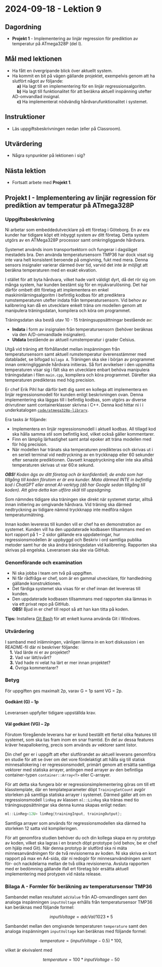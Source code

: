 # 2024-09-18 - Lektion 9

## Dagordning
* **Projekt 1** - Implementering av linjär regression för prediktion av temperatur på ATmega328P (del I).

## Mål med lektionen
* Ha fått en övergripande blick över aktuellt system.
* Ha kommit en bit på vägen gällande projektet, exempelvis genom att ha slutfört något av följande:  
    &nbsp;&nbsp;&nbsp;&nbsp;**a)** Ha lagt till en implementering för en linjär regressionsalgoritm.  
    &nbsp;&nbsp;&nbsp;&nbsp;**b)** Ha lagt till funktionalitet för att beräkna aktuell inspänning utefter AD-omvandlad insignal.  
    &nbsp;&nbsp;&nbsp;&nbsp;**c)** Ha implementerat nödvändig hårdvarufunktionalitet i systemet.

## Instruktioner
* Läs uppgiftsbeskrivningen nedan (eller på Classroom).

## Utvärdering
* Några synpunkter på lektionen i sig?

## Nästa lektion
* Fortsatt arbete med **Projekt 1**.

## Projekt I - Implementering av linjär regression för prediktion av temperatur på ATmega328P

### Uppgiftsbeskrivning
Ni arbetar som embeddedutvecklare på ett företag i Göteborg. En av era kunder har tidigare köpt ett inbyggt system av ditt företag. Detta system utgörs av en ATMega328P processor samt omkringliggande hårdvara.

Systemet används inom transportsektorn och fungerar i dagsläget mestadels bra. Den använda temperatursensorn TMP36 har dock visat sig inte vara helt konsistent beroende på omgivning, fukt med mera. Denna sensors insignaler varierar därmed över tid, varvid det inte är möjligt att beräkna temperaturen med en exakt ekvation.

I stället för att byta hårdvara, vilket hade varit väldigt dyrt, då det rör sig om många system, har kunden bestämt sig för en mjukvarulösning. Det har därför ombett ditt företag att implementera en enkel maskininlärningsalgoritm i befintlig kodbas för att prediktera rumstemperaturen utefter indata från temperatursensorn. Vid behov av kalibrering kan då en utvecklare enkelt träna om modellen genom att manipulera träningsdatan, kompilera och köra om programmet.

Träningsdatan ska bestå utav 10 - 15 träningsuppsättningar bestående av:
* **Indata** i form av insignalen från temperatursensorn (behöver beräknas via den A/D-omvandlade insignalen).
* **Utdata** bestående av aktuell rumstemperatur i grader Celsius. 

Utgå vid träning att förhållandet mellan inspänningen från temperatursensorn samt aktuell rumstemperatur överensstämmer med databladet, se bifogad `bilaga A`. Träningen ska ske i början av programmet innan omkringliggande hårdvara initieras. Så fort avvikelser i den uppmätta temperaturen visar sig i fält ska en utvecklare enbart behöva manipulera träningsdatan i filen `main.cpp`, kompilera och köra programmet. Därefter ska temperaturen predikteras med hög precision.

Er chef Erik Pihl har därför bett dig samt en kollega att implementera en linjär regressionsmodell för kunden enligt beskrivningen ovan. Denna implementering ska läggas till i befintlig kodbas, som utgörs av diverse drivrutiner samt containerklasser skrivna i C++. Denna kod hittar ni i i underkatalogen [`code/atmega328p-library`](../../code/atmega328-library).

Era tasks är följande:
* Implementera en linjär regressionsmodell i aktuell kodbas. All tillagd kod ska hålla samma stil som befintlig kod, vilket också gäller kommentarer.
* Finn en lämplig lärhastighet samt antal epoker att träna modellen med för hög precision. 
* När modellen har tränats ska temperaturen predikteras och skrivas ut i en seriell terminal vid nedtryckning av en tryckknapp eller 60 sekunder efter senaste prediktionen. Oavsett knapptryckning eller inte ska alltså temperaturen skrivas ut var 60:e sekund.

***OBS!** Koden ägs av ditt företag och är konfidentiell; de enda som har tillgång till koden förutom er är era kunder. Mata därmed INTE in befintlig kod i ChatGPT eller annat AI-verktyg (då har Google sedan tillgång till koden). Att göra detta kan utföra skäl till uppsägning.*

Som nämndes tidigare ska träningen ske direkt när systemet startar, alltså innan initiering av omgivande hårdvara. Vid träning ska därmed nedtryckning av tidigare nämnd tryckknapp inte medföra någon temperaturmätning.

Innan koden levereras till kunden vill er chef ha en demonstration av systemet. Kunden vill ha den uppdaterade kodbasen tillsammans med en kort rapport på 1 – 2 sidor gällande era uppdateringar, hur regressionsmodellen är uppbyggd och Beskriv i ord samtliga publika metoder samt hur de ska ändra träningsdatan vid kalibrering. Rapporten ska skrivas på engelska. Leveransen ska ske via GitHub.


### Genomförande och examination 
* Ni ska jobba i team om två på uppgiften. 
* Ni får rådfråga er chef, som är en gammal utvecklare, för handledning gällande konstruktionen.
* Det färdiga systemet ska visas för er chef innan det levereras till kunden.
* Den uppdaterade kodbasen tillsammans med rapporten ska lämnas in via ett privat repo på GitHub.  
**OBS!** Bjud in er chef till repot så att han kan titta på koden.

**Tips:** Installera [Git Bash](https://git-scm.com/download/win) för att enkelt kunna använda Git i Windows.

### Utvärdering
I samband med inlämningen, vänligen lämna in en kort diskussion i en README-fil där ni beskriver följande:  
&nbsp;&nbsp;&nbsp;&nbsp;**1.** Vad lärde ni er av projektet?  
&nbsp;&nbsp;&nbsp;&nbsp;**2.** Vad var lätt/svårt?  
&nbsp;&nbsp;&nbsp;&nbsp;**3.** Vad hade ni velat ha lärt er mer innan projektet?  
&nbsp;&nbsp;&nbsp;&nbsp;**4.** Övriga kommentarer?

### Betyg
För uppgiften ges maximalt 2p, varav G = 1p samt VG = 2p.

#### Godkänt (G) – 1p
Leveransen uppfyller tidigare uppställda krav. 

#### Väl godkänt (VG) – 2p
Förutom föregående leverans har er kund beställt ett flertal olika features till systemet, som ska tas fram inom en snar framtid. En del av dessa features kräver heapallokering, precis som används av vektorer samt listor. 

Din chef ger er i uppgift att efter slutförandet av aktuell leverans genomföra en studie för att se över om det vore fördelaktigt att hålla sig till statisk minnesallokering i er regressionsmodell, primärt genom att ersätta samtliga vektorer med statiska arrayer, antingen med arrayer av den befintliga container-typen `container::Array<T>` eller C-arrayer. 

För att detta ska fungera bör er regressionsimplementering göras om till ett klasstemplate, där en templateparameter döpt `TrainingSetCount` avgör storleken på samtliga statiska arrayer i systemet. Därmed gäller att om en regressionsmodell `linReg` av klassen `ml::LinReg` ska tränas med tio träningsuppsättningar ska denna kunna skapas enligt nedan:

```cpp
ml::LinReg<12U> linReg{trainingInput, trainingOutput};
```

Samtliga arrayer som används för regressionsmodellen ska därmed ha storleken 12 satta vid kompileringen.

För att genomföra studien behöver du och din kollega skapa en ny prototyp av koden, vilket ska lagras i en branch döpt prototype (vid behov, be er chef om hjälp med Git). När denna prototyp är slutförd ska ni mäta minnesanvändningen för de två revisionerna av koden. Ni ska skriva en kort rapport på max en A4-sida, där ni redogör för minnesanvändningen samt för- och nackdelarna mellan de två olika revisionerna. Avsluta rapporten med er bedömning gällande ifall ert företag bör ersätta aktuell implementering med protypen vid nästa release.

### Bilaga A - Formler för beräkning av temperatursensor TMP36
Sambandet mellan resultatet `adcValue` från AD-omvandlingen samt den analoga inspänningen `inputVoltage` erhålls från temperatursensor TMP36 kan beräknas med följande formel: 

```math
inputVoltage = adcVal / 1023 * 5
```

Sambandet mellan den omgivande temperaturen `temperature` samt den analoga inspänningen `inputVoltage` kan beräknas med följande formel:

```math
temperature = (inputVoltage - 0.5) * 100,
```

vilket är ekvivalent med

```math
temperature = 100 * inputVoltage - 50
```
